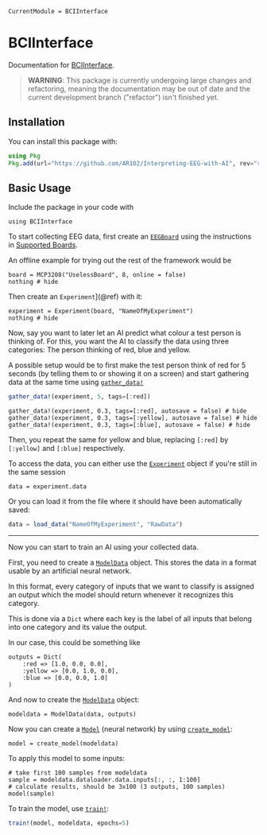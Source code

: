 ```@meta
CurrentModule = BCIInterface
```

# BCIInterface

Documentation for [BCIInterface](https://github.com/AR102/Interpreting-EEG-with-AI).

> **WARNING**: This package is currently undergoing large changes and refactoring, meaning
> the documentation may be out of date and the current development branch ("refactor") isn't
> finished yet.

## Installation

You can install this package with:

```julia
using Pkg
Pkg.add(url="https://github.com/AR102/Interpreting-EEG-with-AI", rev="refactor")
```

## Basic Usage

Include the package in your code with

```@example ex1
using BCIInterface
```

To start collecting EEG data, first create an [`EEGBoard`](@ref) using the instructions in
[Supported Boards](@ref).

An offline example for trying out the rest of the framework would be

```@example ex1
board = MCP3208("UselessBoard", 8, online = false)
nothing # hide
```

Then create an `Experiment`](@ref) with it:

```@example ex1
experiment = Experiment(board, "NameOfMyExperiment")
nothing # hide
```

Now, say you want to later let an AI predict what colour a test person is thinking of.
For this, you want the AI to classify the data using three categories: The person thinking
of red, blue and yellow.

A possible setup would be to first make the test person think of red for 5
seconds (by telling them to or showing it on a screen) and start gathering data
at the same time using [`gather_data!`](@ref)

```julia
gather_data!(experiment, 5, tags=[:red])
```

```@example ex1
gather_data!(experiment, 0.3, tags=[:red], autosave = false) # hide
gather_data!(experiment, 0.3, tags=[:yellow], autosave = false) # hide
gather_data!(experiment, 0.3, tags=[:blue], autosave = false) # hide
```

Then, you repeat the same for yellow and blue, replacing `[:red]` by `[:yellow]`
and `[:blue]` respectively.

To access the data, you can either use the [`Experiment`](@ref) object if you're
still in the same session

```@example ex1
data = experiment.data
```

Or you can load it from the file where it should have been automatically saved:
```julia
data = load_data("NameOfMyExperiment", "RawData")
```

---

Now you can start to train an AI using your collected data.

First, you need to create a [`ModelData`](@ref) object.
This stores the data in a format usable by an artificial neural network.

In this format, every category of inputs that we want to classify is assigned an
output which the model should return whenever it recognizes this category.

This is done via a `Dict` where each key is the label of all inputs that belong
into one category and its value the output.

In our case, this could be something like

```@example ex1
outputs = Dict(
    :red => [1.0, 0.0, 0.0],
    :yellow => [0.0, 1.0, 0.0],
    :blue => [0.0, 0.0, 1.0]
)
```

And now to create the [`ModelData`](@ref) object:

```@example ex1
modeldata = ModelData(data, outputs)
```

Now you can create a [`Model`](@ref) (neural network) by using [`create_model`](@ref):

```@example ex1
model = create_model(modeldata)
```

To apply this model to some inputs:

```@example ex1
# take first 100 samples from modeldata
sample = modeldata.dataloader.data.inputs[:, :, 1:100]
# calculate results, should be 3x100 (3 outputs, 100 samples)
model(sample)
```

To train the model, use [`train!`](@ref):

```julia
train!(model, modeldata, epochs=5)
```